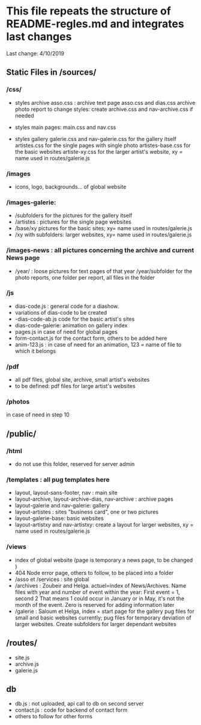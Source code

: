 # This file repeats the structure of README-regles.md and integrates last changes

Last change: 4/10/2019

## Static Files in /sources/

### /css/

- styles archive
  asso.css : archive text page
  asso.css and dias.css archive photo report
  to change styles: create archive.css and nav-archive.css if needed
- styles main pages:  main.css and nav.css

- styles gallery
  galerie.css and nav-galerie.css for the gallery itself
  artistes.css for the single pages with single photo
  artistes-base.css for the basic websites
  artiste-xy.css for the larger artist's website, xy = name used in routes/galerie.js

### /images

- icons, logo, backgrounds... of global website

### /images-galerie:

- /subfolders for the pictures for the gallery itself
- /artistes : pictures for the single page websites
- /base/xy pictures for the basic sites; xy= name used in routes/galerie.js
- /xy with subfolders: larger websites, xy= name used in routes/galerie.js
  
### /images-news : all pictures concerning the archive and current News page

- /year/ : loose pictures for text pages of that year
  /year/subfolder for the photo reports, one folder per report, all files in the folder

### /js

- dias-code.js : general code for a diashow.
- variations of dias-code to be created 
- -dias-code-ab.js code for the basic artist's sites
- dias-code-galerie: animation on gallery index
- pages.js in case of need for global pages 
- form-contact.js for the contact form, others to be added here
- anim-123.js : in case of need for an animation, 123 = name of file to which it belongs

### /pdf 

- all pdf files, global site, archive, small artist's websites
- to be defined: pdf files for large artist's websites

### /photos 

in case of need in step 10

## /public/

### /html

- do not use this folder, reserved for server admin

### /templates : all pug templates here

- layout, layout-sans-footer, nav : main site 
- layout-archive, layout-archive-dias, nav-archive : archive pages
- layout-galerie and nav-galerie: gallery
- layout-artistes : sites "business card", one or two pictures
- layout-galerie-base: basic websites
- layout-artistxy and nav-artistxy: create a layout for larger websites, xy = name used in routes/galerie.js

### /views 

- index of global website (page is temporary a news page, to be changed )
- 404 Node error page, others to follow, to be placed into a folder
- /asso et /services : site global
- /archives : Zoubeir and Helga. 
    actuel=index of News/Archives.
   Name files with year and number of event within the year: First event = 1, second 2 That means 1 could occur in January or in May, it's not the month of the event.
   Zero is reserved for adding information later
- /galerie : Saloum et Helga,
  index = start page for the gallery
  pug files for small and basic websites 
  currently; pug files for temporary deviation of larger websites. 
  Create subfolders for larger dependant websites

## /routes/ 

- site.js
- archive.js
- galerie.js

## db

- db.js : not uploaded, api call to db on second server
- contact.js : code for backend of contact form
- others to follow for other forms

